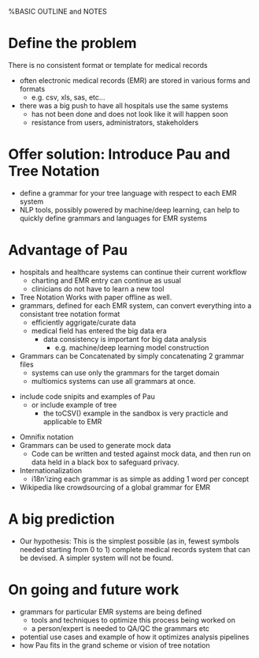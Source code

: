 %BASIC OUTLINE and NOTES

Define the problem
==================

There is no consistent format or template for medical records

  - often electronic medical records (EMR) are stored in various forms and
    formats
      - e.g. csv, xls, sas, etc...
  - there was a big push to have all hospitals use the same systems
      - has not been done and does not look like it will happen soon
      - resistance from users, administrators, stakeholders

Offer solution: Introduce Pau and Tree Notation
===============================================

  - define a grammar for your tree language with respect to each EMR system
  - NLP tools, possibly powered by machine/deep learning, can help to
    quickly define grammars and languages for EMR systems

Advantage of Pau
================

  - hospitals and healthcare systems can continue their current workflow
      - charting and EMR entry can continue as usual 
      - clinicians do not have to learn a new tool
  - Tree Notation Works with paper offline as well.
  - grammars, defined for each EMR system, can convert everything into a
    consistant tree notation format
      - efficiently aggrigate/curate data 
      - medical field has entered the big data era
          - data consistency is important for big data analysis
              - e.g. machine/deep learning model construction
  - Grammars can be Concatenated by simply concatenating 2 grammar files
    - systems can use only the grammars for the target domain
    - multiomics systems can use all grammars at once.
  * include code snipits and examples of Pau
      - or include example of tree
          - the toCSV() example in the sandbox is very practicle
            and applicable to EMR
  - Omnifix notation
  - Grammars can be used to generate mock data
    - Code can be written and tested against mock data, and then run on data held in a black box to safeguard privacy.
  - Internationalization
    - i18n'izing each grammar is as simple as adding 1 word per concept
  - Wikipedia like crowdsourcing of a global grammar for EMR

A big prediction
================

  - Our hypothesis: This is the simplest possible (as in, fewest symbols needed starting from 0 to 1) complete medical records system that can be devised. A simpler system will not be found.

On going and future work
========================

  - grammars for particular EMR systems are being defined
      - tools and techniques to optimize this process being worked on
      - a person/expert is needed to QA/QC the grammars etc
  - potential use cases and example of how it optimizes analysis pipelines
  - how Pau fits in the grand scheme or vision of tree notation
